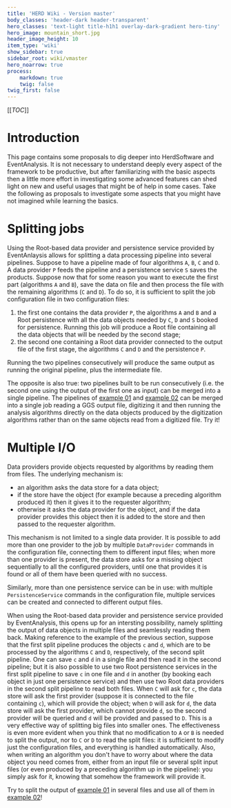 ```yaml
---
title: 'HERD Wiki - Version master'
body_classes: 'header-dark header-transparent'
hero_classes: 'text-light title-h1h1 overlay-dark-gradient hero-tiny'
hero_image: mountain_short.jpg
header_image_height: 10
item_type: 'wiki'
show_sidebar: true
sidebar_root: wiki/vmaster
hero_noarrow: true
process:
    markdown: true
    twig: false
twig_first: false
---
```


[[_TOC_]]

# Introduction
This page contains some proposals to dig deeper into HerdSoftware and
EventAnalysis. It is not necessary to understand deeply every aspect of the
framework to be productive, but after familiarizing with the basic aspects then
a little more effort in investigating some advanced features can shed light on
new and useful usages that might be of help in some cases. Take the following
as proposals to investigate some aspects that you might have not imagined while
learning the basics.

# Splitting jobs
Using the Root-based data provider and persistence service provided by
EventAnlaysis allows for splitting a data processing pipeline into several
pipelines. Suppose to have a pipeline made of four algorithms `A`, `B`, `C` and
`D`. A data provider `P` feeds the pipeline and a persistence service `S` saves
the products. Suppose now that for some reason you want to execute the first
part (algorithms `A` and `B`), save the data on file and then process the file
with the remaining algorithms (`C` and `D`). To do so, it is sufficient to
split the job configuration file in two configuration files:

1. the first one contains the data provider `P`, the algorithms `A` and `B`
   and a Root persistence with all the data objects needed by `C`, `D` and `S`
   booked for persistence. Running this job will produce a Root file 
   containing all the data objects that will be needed by the second stage;  
2. the second one containing a Root data provider connected to the output file
   of the first stage, the algorithms `C` and `D` and the persistence `P`.   

Running the two pipelines consecutively will produce the same output as running
the original pipeline, plus the intermediate file. 

The opposite is also true: two pipelines built to be run consecutively (i.e.
the second one using the output of the first one as input) can be merged into
a single pipeline. The pipelines of [example 01](Examples/Ex01:-digitize-MC.md)
and [example 02](Examples/Ex02:-analyze-MC.md) can be merged into a single
job reading a GGS output file, digitizing it and then running the analysis
algorithms directly on the data objects produced by the digitization 
algorithms rather than on the same objects read from a digitized file. Try it!

# Multiple I/O
Data providers provide objects requested by algorithms by reading them from
files. The underlying mechanism is:
* an algorithm asks the data store for a data object;
* if the store have the object (for example because a preceding algorithm 
  produced it) then it gives it to the requester algorithm;
* otherwise it asks the data provider for the object, and if the data provider
  provides this object then it is added to the store and then passed to the
  requester algorithm.
  
This mechanism is not limited to a single data provider. It is possible to add
more than one provider to the job by multiple `DataProvider` commands in the
configuration file, connecting them to different input files; when more than
one provider is present, the data store asks for a missing object sequentially
to all the configured providers, until one that provides it is found or all of
them have been queried with no success.

Similarly, more than one persistence service can be in use: with multiple
`PersistenceService` commands in the configuration file, multiple services can
be created and connected to different output files.

When using the Root-based data provider and persistence service provided by
EventAnalysis, this opens up for an intersting possibility, namely splitting
the output of data objects in multiple files and seamlessly reading them back.
Making reference to the example of the previous section, suppose that the first
split pipeline produces the objects `c` and `d`, which are to be processed by
the algorithms `C` and `D`, respectively, of the second split pipeline. One can
save `c` and `d` in a single file and then read it in the second pipeline; but
it is also possible to use two Root persistence services in the first split
pipeline to save `c` in one file and `d` in another (by booking each object in
just one persistence service) and then use two Root data providers in the
second split pipeline to read both files. When `C` will ask for `c`, the data
store will ask the first provider (suppose it is connected to the file
containing `c`), which will provide the object; when `D` will ask for `d`, the
data store will ask the first provider, which cannot provide `d`, so the second
provider will be queried and `d` will be provided and passed to `D`. This is a
very effective way of splitting big files into smaller ones. The effectiveness
is even more evident when you think that no modification to `A` or `B` is
needed to split the output, nor to `C` or `D` to read the split files: it is
sufficient to modify just the configuration files, and everything is handled 
automatically. Also, when writing an algorithm you don't have to worry about
where the data object you need comes from, either from an input file or several
split input files (or even produced by a preceding algorithm up in the 
pipeline): you simply ask for it, knowing that somehow the framework will
provide it.

Try to split the output of [example 01](Examples/Ex01:-digitize-MC.md) in several
files and use all of them in [example 02](Examples/Ex02:-analyze-MC.md)!
